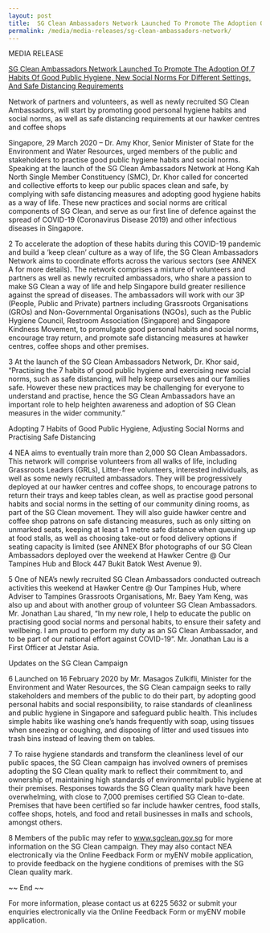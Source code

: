 ```yaml
---
layout: post
title:  SG Clean Ambassadors Network Launched To Promote The Adoption Of 7 Habits Of Good Public Hygiene, New Social Norms For Different Settings, And Safe Distancing Requirements
permalink: /media/media-releases/sg-clean-ambassadors-network/
---
```

MEDIA RELEASE

[SG Clean Ambassadors Network Launched To Promote The Adoption Of 7 Habits Of Good Public Hygiene, New Social Norms For Different Settings, And Safe Distancing Requirements](https://www.nea.gov.sg/media/news/news/index/sg-clean-ambassadors-network-launched-to-promote-the-adoption-of-7-habits-of-good-public-hygiene-new-social-norms-for-different-settings-and-safe-distancing-requirements)

Network of partners and volunteers, as well as newly recruited SG Clean Ambassadors, will start by promoting good personal hygiene habits and social norms, as well as safe distancing requirements at our hawker centres and coffee shops

Singapore, 29 March 2020 – Dr. Amy Khor, Senior Minister of State for the Environment and Water Resources, urged members of the public and stakeholders to practise good public hygiene habits and social norms. Speaking at the launch of the SG Clean Ambassadors Network at Hong Kah North Single Member Constituency (SMC), Dr. Khor called for concerted and collective efforts to keep our public spaces clean and safe, by complying with safe distancing measures and adopting good hygiene habits as a way of life. These new practices and social norms are critical components of SG Clean, and serve as our first line of defence against the spread of COVID-19 (Coronavirus Disease 2019) and other infectious diseases in Singapore.

2  To accelerate the adoption of these habits during this COVID-19 pandemic and build a ‘keep clean’ culture as a way of life, the SG Clean Ambassadors Network aims to coordinate efforts across the various sectors (see ANNEX A for more details). The network comprises a mixture of volunteers and partners as well as newly recruited ambassadors, who share a passion to make SG Clean a way of life and help Singapore build greater resilience against the spread of diseases. The ambassadors will work with our 3P (People, Public and Private) partners including Grassroots Organisations (GROs) and Non-Governmental Organisations (NGOs), such as the Public Hygiene Council, Restroom Association (Singapore) and Singapore Kindness Movement, to promulgate good personal habits and social norms, encourage tray return, and promote safe distancing measures at hawker centres, coffee shops and other premises.

3  At the launch of the SG Clean Ambassadors Network, Dr. Khor said, “Practising the 7 habits of good public hygiene and exercising new social norms, such as safe distancing, will help keep ourselves and our families safe. However these new practices may be challenging for everyone to understand and practise, hence the SG Clean Ambassadors have an important role to help heighten awareness and adoption of SG Clean measures in the wider community.”

Adopting 7 Habits of Good Public Hygiene, Adjusting Social Norms and Practising Safe Distancing

4          NEA aims to eventually train more than 2,000 SG Clean Ambassadors. This network will comprise volunteers from all walks of life, including Grassroots Leaders (GRLs), Litter-free volunteers, interested individuals, as well as some newly recruited ambassadors. They will be progressively deployed at our hawker centres and coffee shops, to encourage patrons to return their trays and keep tables clean, as well as practise good personal habits and social norms in the setting of our community dining rooms, as part of the SG Clean movement. They will also guide hawker centre and coffee shop patrons on safe distancing measures, such as only sitting on unmarked seats, keeping at least a 1 metre safe distance when queuing up at food stalls, as well as choosing take-out or food delivery options if seating capacity is limited (see ANNEX Bfor photographs of our SG Clean Ambassadors deployed over the weekend at Hawker Centre @ Our Tampines Hub and Block 447 Bukit Batok West Avenue 9).

5  One of NEA’s newly recruited SG Clean Ambassadors conducted outreach activities this weekend at Hawker Centre @ Our Tampines Hub, where Adviser to Tampines Grassroots Organisations, Mr. Baey Yam Keng, was also up and about with another group of volunteer SG Clean Ambassadors. Mr. Jonathan Lau shared, “In my new role, I help to educate the public on practising good social norms and personal habits, to ensure their safety and wellbeing. I am proud to perform my duty as an SG Clean Ambassador, and to be part of our national effort against COVID-19”. Mr. Jonathan Lau is a First Officer at Jetstar Asia.

Updates on the SG Clean Campaign

6  Launched on 16 February 2020 by Mr. Masagos Zulkifli, Minister for the Environment and Water Resources, the SG Clean campaign seeks to rally stakeholders and members of the public to do their part, by adopting good personal habits and social responsibility, to raise standards of cleanliness and public hygiene in Singapore and safeguard public health. This includes simple habits like washing one’s hands frequently with soap, using tissues when sneezing or coughing, and disposing of litter and used tissues into trash bins instead of leaving them on tables.

7  To raise hygiene standards and transform the cleanliness level of our public spaces, the SG Clean campaign has involved owners of premises adopting the SG Clean quality mark to reflect their commitment to, and ownership of, maintaining high standards of environmental public hygiene at their premises. Responses towards the SG Clean quality mark have been overwhelming, with close to 7,000 premises certified SG Clean to-date. Premises that have been certified so far include hawker centres, food stalls, coffee shops, hotels, and food and retail businesses in malls and schools, amongst others.

8  Members of the public may refer to www.sgclean.gov.sg for more information on the SG Clean campaign. They may also contact NEA electronically via the Online Feedback Form or myENV mobile application, to provide feedback on the hygiene conditions of premises with the SG Clean quality mark.

~~ End ~~

For more information, please contact us at 6225 5632 or submit your enquiries electronically via the Online Feedback Form or myENV mobile application.  
